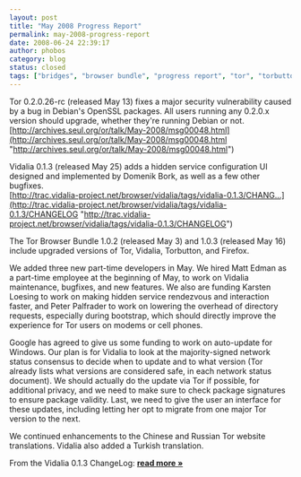 ```yaml
---
layout: post
title: "May 2008 Progress Report"
permalink: may-2008-progress-report
date: 2008-06-24 22:39:17
author: phobos
category: blog
status: closed
tags: ["bridges", "browser bundle", "progress report", "tor", "torbutton", "vidalia"]
---
```


Tor 0.2.0.26-rc (released May 13) fixes a major security vulnerability caused by a bug in Debian's OpenSSL packages. All users running any 0.2.0.x version should upgrade, whether they're running Debian or not.  
 [http://archives.seul.org/or/talk/May-2008/msg00048.html](http://archives.seul.org/or/talk/May-2008/msg00048.html "http://archives.seul.org/or/talk/May-2008/msg00048.html")

Vidalia 0.1.3 (released May 25) adds a hidden service configuration UI designed and implemented by Domenik Bork, as well as a few other bugfixes.  
 [http://trac.vidalia-project.net/browser/vidalia/tags/vidalia-0.1.3/CHANG...](http://trac.vidalia-project.net/browser/vidalia/tags/vidalia-0.1.3/CHANGELOG "http://trac.vidalia-project.net/browser/vidalia/tags/vidalia-0.1.3/CHANGELOG")

The Tor Browser Bundle 1.0.2 (released May 3) and 1.0.3 (released May 16) include upgraded versions of Tor, Vidalia, Torbutton, and Firefox.

We added three new part-time developers in May. We hired Matt Edman as a part-time employee at the beginning of May, to work on Vidalia maintenance, bugfixes, and new features. We also are funding Karsten Loesing to work on making hidden service rendezvous and interaction faster, and Peter Palfrader to work on lowering the overhead of directory requests, especially during bootstrap, which should directly improve the experience for Tor users on modems or cell phones.

Google has agreed to give us some funding to work on auto-update for Windows. Our plan is for Vidalia to look at the majority-signed network status consensus to decide when to update and to what version (Tor already lists what versions are considered safe, in each network status document). We should actually do the update via Tor if possible, for additional privacy, and we need to make sure to check package signatures to ensure package validity. Last, we need to give the user an interface for these updates, including letting her opt to migrate from one major Tor version to the next.

We continued enhancements to the Chinese and Russian Tor website translations. Vidalia also added a Turkish translation.

From the Vidalia 0.1.3 ChangeLog: [**read more »**](https://blog.torproject.org/blog/may-2008-progress-report)
